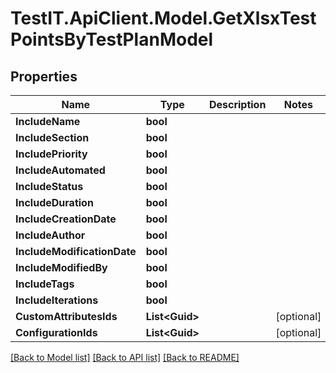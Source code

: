 # TestIT.ApiClient.Model.GetXlsxTestPointsByTestPlanModel

## Properties

Name | Type | Description | Notes
------------ | ------------- | ------------- | -------------
**IncludeName** | **bool** |  | 
**IncludeSection** | **bool** |  | 
**IncludePriority** | **bool** |  | 
**IncludeAutomated** | **bool** |  | 
**IncludeStatus** | **bool** |  | 
**IncludeDuration** | **bool** |  | 
**IncludeCreationDate** | **bool** |  | 
**IncludeAuthor** | **bool** |  | 
**IncludeModificationDate** | **bool** |  | 
**IncludeModifiedBy** | **bool** |  | 
**IncludeTags** | **bool** |  | 
**IncludeIterations** | **bool** |  | 
**CustomAttributesIds** | **List&lt;Guid&gt;** |  | [optional] 
**ConfigurationIds** | **List&lt;Guid&gt;** |  | [optional] 

[[Back to Model list]](../README.md#documentation-for-models) [[Back to API list]](../README.md#documentation-for-api-endpoints) [[Back to README]](../README.md)

